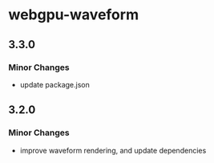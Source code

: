 # webgpu-waveform

## 3.3.0

### Minor Changes

- update package.json

## 3.2.0

### Minor Changes

- improve waveform rendering, and update dependencies

